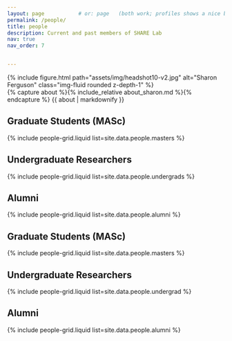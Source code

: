 ```yaml
---
layout: page           # or: page   (both work; profiles shows a nice bio block)
permalink: /people/
title: people
description: Current and past members of SHARE Lab
nav: true
nav_order: 7


---
```


<div class="row align-items-start">
  <div class="col-12 col-md-3 mb-4 text-center">
    {% include figure.html path="assets/img/headshot10-v2.jpg" alt="Sharon Ferguson" class="img-fluid rounded z-depth-1" %}
  </div>
  <div class="col-12 col-md-9">
    {% capture about %}{% include_relative about_sharon.md %}{% endcapture %}
    {{ about | markdownify }}
  </div>
</div>

## Graduate Students (MASc)
{% include people-grid.liquid list=site.data.people.masters %}

## Undergraduate Researchers
{% include people-grid.liquid list=site.data.people.undergrads %}

## Alumni
{% include people-grid.liquid list=site.data.people.alumni %}

## Graduate Students (MASc)
{% include people-grid.liquid list=site.data.people.masters %}

## Undergraduate Researchers
{% include people-grid.liquid list=site.data.people.undergrad %}

## Alumni
{% include people-grid.liquid list=site.data.people.alumni %}
